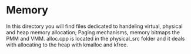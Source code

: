 # Memory

In this directory you will find files dedicated to handeling virtual, physical and heap memory allocation;
Paging mechanisms, memory bitmaps the PMM and VMM. alloc.cpp is located in the physical_src folder
and it deals with allocating to the heap with kmalloc and kfree.